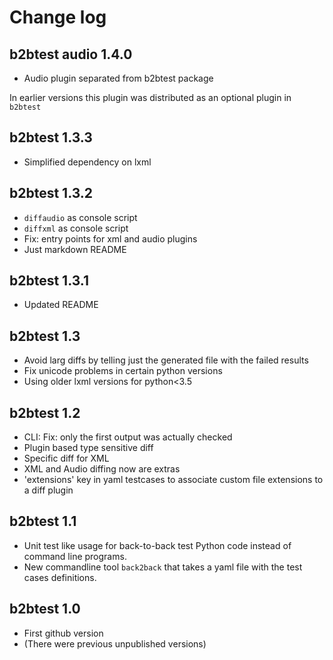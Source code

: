 # Change log


## b2btest audio 1.4.0

- Audio plugin separated from b2btest package

In earlier versions this plugin was distributed
as an optional plugin in `b2btest`

## b2btest 1.3.3

- Simplified dependency on lxml

## b2btest 1.3.2

- `diffaudio` as console script
- `diffxml` as console script
- Fix: entry points for xml and audio plugins
- Just markdown README

## b2btest 1.3.1

- Updated README

## b2btest 1.3

- Avoid larg diffs by telling just the generated file with the failed results
- Fix unicode problems in certain python versions
- Using older lxml versions for python<3.5

## b2btest 1.2

- CLI: Fix: only the first output was actually checked
- Plugin based type sensitive diff
- Specific diff for XML
- XML and Audio diffing now are extras
- 'extensions' key in yaml testcases to associate custom file extensions to a diff plugin

## b2btest 1.1

- Unit test like usage for back-to-back test Python code instead of command line programs.
- New commandline tool `back2back` that takes a yaml file with the test cases definitions.

## b2btest 1.0

- First github version
- (There were previous unpublished versions)

